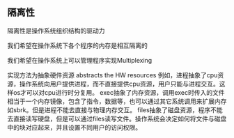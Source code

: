 ## 隔离性

隔离性是操作系统组织结构的驱动力

我们希望在操作系统下各个程序的内存是相互隔离的

我们希望在操作系统上可以管理程序实现Multiplexing

实现方法为抽象硬件资源 abstracts the HW resources
例如，进程抽象了cpu资源，操作系统向用户提供进程，而不直接提供cpu资源，用户只能与进程交互。这样os才可以对cpu进行时分复用。
exec抽象了内存资源，调用exec时传入的文件相当于一个内存镜像，包含了指令，数据等，也可以通过其它系统调用来扩展内存如sbrk。但是进程不能去直接与物理内存交互。
files抽象了磁盘资源，程序不能去直接读写硬盘，但是可以通过files读写文件。操作系统会决定如何将文件与磁盘中的块对应起来，并且设置不同用户的访问权限。

